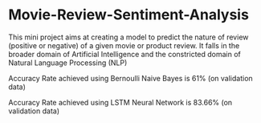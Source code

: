 # Movie-Review-Sentiment-Analysis

This mini project aims at creating a model to predict the nature of review (positive or negative) of a given movie or product review. It falls in the broader domain of Artificial Intelligence and the constricted domain of Natural Language Processing (NLP)

 Accuracy Rate achieved using Bernoulli Naive Bayes is 61% (on validation data)
 
 Accuracy Rate achieved using LSTM Neural Network is 83.66% (on validation data)

